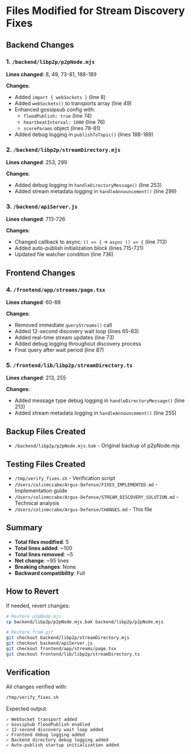 # Files Modified for Stream Discovery Fixes

## Backend Changes

### 1. `/backend/libp2p/p2pNode.mjs`
**Lines changed**: 8, 49, 73-81, 188-189

**Changes**:
- Added `import { webSockets }` (line 8)
- Added `webSockets()` to transports array (line 49)
- Enhanced gossipsub config with:
  - `floodPublish: true` (line 74)
  - `heartbeatInterval: 1000` (line 76)
  - `scoreParams` object (lines 78-81)
- Added debug logging in `publishToTopic()` (lines 188-189)

### 2. `/backend/libp2p/streamDirectory.mjs`
**Lines changed**: 253, 299

**Changes**:
- Added debug logging in `handleDirectoryMessage()` (line 253)
- Added stream metadata logging in `handleAnnouncement()` (line 299)

### 3. `/backend/apiServer.js`
**Lines changed**: 713-726

**Changes**:
- Changed callback to async: `() => {` → `async () => {` (line 713)
- Added auto-publish initialization block (lines 715-721)
- Updated file watcher condition (line 736)

## Frontend Changes

### 4. `/frontend/app/streams/page.tsx`
**Lines changed**: 60-88

**Changes**:
- Removed immediate `queryStreams()` call
- Added 12-second discovery wait loop (lines 65-83)
- Added real-time stream updates (line 73)
- Added debug logging throughout discovery process
- Final query after wait period (line 87)

### 5. `/frontend/lib/libp2p/streamDirectory.ts`
**Lines changed**: 213, 255

**Changes**:
- Added message type debug logging in `handleDirectoryMessage()` (line 213)
- Added stream metadata logging in `handleAnnouncement()` (line 255)

## Backup Files Created

- `/backend/libp2p/p2pNode.mjs.bak` - Original backup of p2pNode.mjs

## Testing Files Created

- `/tmp/verify_fixes.sh` - Verification script
- `/Users/colinmccabe/Argus-Defense/FIXES_IMPLEMENTED.md` - Implementation guide
- `/Users/colinmccabe/Argus-Defense/STREAM_DISCOVERY_SOLUTION.md` - Technical analysis
- `/Users/colinmccabe/Argus-Defense/CHANGES.md` - This file

## Summary

- **Total files modified**: 5
- **Total lines added**: ~100
- **Total lines removed**: ~5
- **Net change**: ~95 lines
- **Breaking changes**: None
- **Backward compatibility**: Full

## How to Revert

If needed, revert changes:

```bash
# Restore p2pNode.mjs
cp backend/libp2p/p2pNode.mjs.bak backend/libp2p/p2pNode.mjs

# Restore from git
git checkout backend/libp2p/streamDirectory.mjs
git checkout backend/apiServer.js
git checkout frontend/app/streams/page.tsx
git checkout frontend/lib/libp2p/streamDirectory.ts
```

## Verification

All changes verified with:
```bash
/tmp/verify_fixes.sh
```

Expected output:
```
✓ WebSocket transport added
✓ GossipSub floodPublish enabled
✓ 12-second discovery wait loop added
✓ Frontend debug logging added
✓ Backend directory debug logging added
✓ Auto-publish startup initialization added
```
